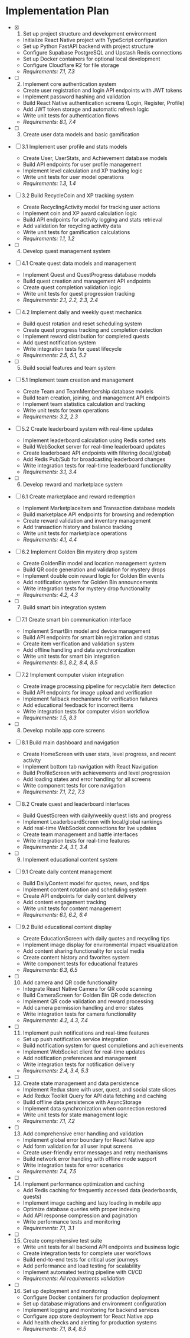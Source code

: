 # Implementation Plan

- [x] 1. Set up project structure and development environment

  - Initialize React Native project with TypeScript configuration
  - Set up Python FastAPI backend with project structure
  - Configure Supabase PostgreSQL and Upstash Redis connections
  - Set up Docker containers for optional local development
  - Configure Cloudflare R2 for file storage
  - _Requirements: 7.1, 7.3_

- [ ] 2. Implement core authentication system






  - Create user registration and login API endpoints with JWT tokens
  - Implement password hashing and validation
  - Build React Native authentication screens (Login, Register, Profile)
  - Add JWT token storage and automatic refresh logic
  - Write unit tests for authentication flows
  - _Requirements: 8.1, 7.4_

- [ ] 3. Create user data models and basic gamification
- [ ] 3.1 Implement user profile and stats models

  - Create User, UserStats, and Achievement database models
  - Build API endpoints for user profile management
  - Implement level calculation and XP tracking logic
  - Write unit tests for user model operations
  - _Requirements: 1.3, 1.4_

- [ ] 3.2 Build RecycleCoin and XP tracking system

  - Create RecyclingActivity model for tracking user actions
  - Implement coin and XP award calculation logic
  - Build API endpoints for activity logging and stats retrieval
  - Add validation for recycling activity data
  - Write unit tests for gamification calculations
  - _Requirements: 1.1, 1.2_

- [ ] 4. Develop quest management system
- [ ] 4.1 Create quest data models and management

  - Implement Quest and QuestProgress database models
  - Build quest creation and management API endpoints
  - Create quest completion validation logic
  - Write unit tests for quest progression tracking
  - _Requirements: 2.1, 2.2, 2.3, 2.4_

- [ ] 4.2 Implement daily and weekly quest mechanics

  - Build quest rotation and reset scheduling system
  - Create quest progress tracking and completion detection
  - Implement reward distribution for completed quests
  - Add quest notification system
  - Write integration tests for quest lifecycle
  - _Requirements: 2.5, 5.1, 5.2_

- [ ] 5. Build social features and team system
- [ ] 5.1 Implement team creation and management

  - Create Team and TeamMembership database models
  - Build team creation, joining, and management API endpoints
  - Implement team statistics calculation and tracking
  - Write unit tests for team operations
  - _Requirements: 3.2, 2.3_

- [ ] 5.2 Create leaderboard system with real-time updates

  - Implement leaderboard calculation using Redis sorted sets
  - Build WebSocket server for real-time leaderboard updates
  - Create leaderboard API endpoints with filtering (local/global)
  - Add Redis Pub/Sub for broadcasting leaderboard changes
  - Write integration tests for real-time leaderboard functionality
  - _Requirements: 3.1, 3.4_

- [ ] 6. Develop reward and marketplace system
- [ ] 6.1 Create marketplace and reward redemption

  - Implement MarketplaceItem and Transaction database models
  - Build marketplace API endpoints for browsing and redemption
  - Create reward validation and inventory management
  - Add transaction history and balance tracking
  - Write unit tests for marketplace operations
  - _Requirements: 4.1, 4.4_

- [ ] 6.2 Implement Golden Bin mystery drop system

  - Create GoldenBin model and location management system
  - Build QR code generation and validation for mystery drops
  - Implement double coin reward logic for Golden Bin events
  - Add notification system for Golden Bin announcements
  - Write integration tests for mystery drop functionality
  - _Requirements: 4.2, 4.3_

- [ ] 7. Build smart bin integration system
- [ ] 7.1 Create smart bin communication interface

  - Implement SmartBin model and device management
  - Build API endpoints for smart bin registration and status
  - Create item verification and validation system
  - Add offline handling and data synchronization
  - Write unit tests for smart bin integration
  - _Requirements: 8.1, 8.2, 8.4, 8.5_

- [ ] 7.2 Implement computer vision integration

  - Create image processing pipeline for recyclable item detection
  - Build API endpoints for image upload and verification
  - Implement fallback mechanisms for verification failures
  - Add educational feedback for incorrect items
  - Write integration tests for computer vision workflow
  - _Requirements: 1.5, 8.3_

- [ ] 8. Develop mobile app core screens
- [ ] 8.1 Build main dashboard and navigation

  - Create HomeScreen with user stats, level progress, and recent activity
  - Implement bottom tab navigation with React Navigation
  - Build ProfileScreen with achievements and level progression
  - Add loading states and error handling for all screens
  - Write component tests for core navigation
  - _Requirements: 7.1, 7.2, 7.3_

- [ ] 8.2 Create quest and leaderboard interfaces

  - Build QuestScreen with daily/weekly quest lists and progress
  - Implement LeaderboardScreen with local/global rankings
  - Add real-time WebSocket connections for live updates
  - Create team management and battle interfaces
  - Write integration tests for real-time features
  - _Requirements: 2.4, 3.1, 3.4_

- [ ] 9. Implement educational content system
- [ ] 9.1 Create daily content management

  - Build DailyContent model for quotes, news, and tips
  - Implement content rotation and scheduling system
  - Create API endpoints for daily content delivery
  - Add content engagement tracking
  - Write unit tests for content management
  - _Requirements: 6.1, 6.2, 6.4_

- [ ] 9.2 Build educational content display

  - Create EducationScreen with daily quotes and recycling tips
  - Implement image display for environmental impact visualization
  - Add content sharing functionality for social media
  - Create content history and favorites system
  - Write component tests for educational features
  - _Requirements: 6.3, 6.5_

- [ ] 10. Add camera and QR code functionality

  - Integrate React Native Camera for QR code scanning
  - Build CameraScreen for Golden Bin QR code detection
  - Implement QR code validation and reward processing
  - Add camera permission handling and error states
  - Write integration tests for camera functionality
  - _Requirements: 4.2, 4.3, 7.4_

- [ ] 11. Implement push notifications and real-time features

  - Set up push notification service integration
  - Build notification system for quest completions and achievements
  - Implement WebSocket client for real-time updates
  - Add notification preferences and management
  - Write integration tests for notification delivery
  - _Requirements: 2.4, 3.4, 5.3_

- [ ] 12. Create state management and data persistence

  - Implement Redux store with user, quest, and social state slices
  - Add Redux Toolkit Query for API data fetching and caching
  - Build offline data persistence with AsyncStorage
  - Implement data synchronization when connection restored
  - Write unit tests for state management logic
  - _Requirements: 7.1, 7.2_

- [ ] 13. Add comprehensive error handling and validation

  - Implement global error boundary for React Native app
  - Add form validation for all user input screens
  - Create user-friendly error messages and retry mechanisms
  - Build network error handling with offline mode support
  - Write integration tests for error scenarios
  - _Requirements: 7.4, 7.5_

- [ ] 14. Implement performance optimization and caching

  - Add Redis caching for frequently accessed data (leaderboards, quests)
  - Implement image caching and lazy loading in mobile app
  - Optimize database queries with proper indexing
  - Add API response compression and pagination
  - Write performance tests and monitoring
  - _Requirements: 7.1, 3.1_

- [ ] 15. Create comprehensive test suite

  - Write unit tests for all backend API endpoints and business logic
  - Create integration tests for complete user workflows
  - Build end-to-end tests for critical user journeys
  - Add performance and load testing for scalability
  - Implement automated testing pipeline with CI/CD
  - _Requirements: All requirements validation_

- [ ] 16. Set up deployment and monitoring
  - Configure Docker containers for production deployment
  - Set up database migrations and environment configuration
  - Implement logging and monitoring for backend services
  - Configure app store deployment for React Native app
  - Add health checks and alerting for production systems
  - _Requirements: 7.1, 8.4, 8.5_
